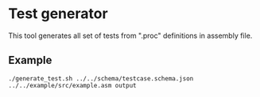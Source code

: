 # Test generator
This tool generates all set of tests from ".proc" definitions in assembly file.

## Example

```
./generate_test.sh ../../schema/testcase.schema.json ../../example/src/example.asm output
```
